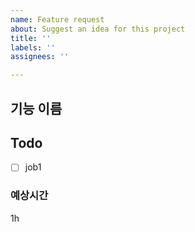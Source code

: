 ```yaml
---
name: Feature request
about: Suggest an idea for this project
title: ''
labels: ''
assignees: ''

---
```


## 기능 이름

## Todo
- [ ] job1

### 예상시간
1h
